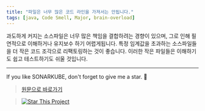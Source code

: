 ```yaml
---
title: "파일은 너무 많은 코드 라인을 가져서는 안됩니다."
tags: [java, Code Smell, Major, brain-overload]
---
```


과도하게 커지는 소스파일은 너무 많은 책임을 결합하려는 경향이 있으며, 그로 인해 필연적으로 이해하거나 유지보수 하기 어렵게됩니다.
특정 임계값을 초과하는 소스파일들을 더 작은 코드 조각으로 리팩토링하는 것이 좋습니다. 이러한 작은 파일들은 이해하기도 쉽고 테스트하기도 쉬울 것입니다.

---

If you like SONARKUBE, don't forget to give me a star. :star2:

> [원문으로 바로가기](https://rules.sonarsource.com/java/tag/brain-overload/RSPEC-104)

> [![Star This Project](https://img.shields.io/github/stars/kantabile/sonarkube.svg?label=Stars&style=social)](https://github.com/kantabile/sonarkube)
